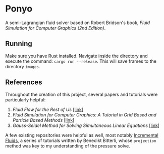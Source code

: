 # Ponyo
A semi-Lagrangian fluid solver based on Robert Bridson's book, 
_Fluid Simulation for Computer Graphics (2nd Edition)_.

## Running
Make sure you have Rust installed. Navigate inside the directory and
execute the command: `cargo run --release`. This will save frames to 
the directory `images`.

## References
Throughout the creation of this project, several papers and 
tutorials were particularly helpful:

1. _Fluid Flow for the Rest of Us_ [[link]](https://pdfs.semanticscholar.org/9d47/1060d6c48308abcc98dbed850a39dbfea683.pdf
)
2. _Fluid Simulation for Computer Graphics: A Tutorial in Grid Based
and Particle Based Methods_ [[link]](https://cg.informatik.uni-freiburg.de/intern/seminar/gridFluids_fluid-EulerParticle.pdf
)
3. _Gauss-Seidel Method for Solving Simultaneous Linear Equations_ [[link]](https://www.youtube.com/watch?v=ajJD0Df5CsY)

A few existing repositories were helpful as well, most notably [Incremental
Fluids](https://github.com/tunabrain/incremental-fluids), a series of tutorials 
written by Benedikt Bitterli, whose `projection` method was key to my 
understanding of the pressure solve.